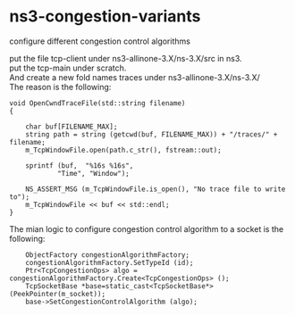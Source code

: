 # ns3-congestion-variants
configure different congestion control algorithms  

put the file tcp-client under ns3-allinone-3.X/ns-3.X/src in ns3.  
put the tcp-main under scratch.  
And create a new fold names traces under ns3-allinone-3.X/ns-3.X/  
The reason is the following:  
```
void OpenCwndTraceFile(std::string filename)
{

	char buf[FILENAME_MAX];
	string path = string (getcwd(buf, FILENAME_MAX)) + "/traces/" + filename;
	m_TcpWindowFile.open(path.c_str(), fstream::out);

	sprintf (buf,  "%16s %16s",
			"Time", "Window");

	NS_ASSERT_MSG (m_TcpWindowFile.is_open(), "No trace file to write to");
	m_TcpWindowFile << buf << std::endl;
}
```  
The mian logic to configure congestion control algorithm to a socket is the following:  
```
	ObjectFactory congestionAlgorithmFactory;
	congestionAlgorithmFactory.SetTypeId (id);
	Ptr<TcpCongestionOps> algo = congestionAlgorithmFactory.Create<TcpCongestionOps> ();
	TcpSocketBase *base=static_cast<TcpSocketBase*>(PeekPointer(m_socket));	
	base->SetCongestionControlAlgorithm (algo);
```

